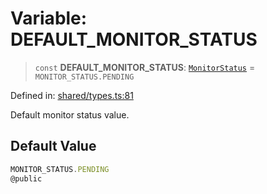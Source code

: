 # Variable: DEFAULT\_MONITOR\_STATUS

> `const` **DEFAULT\_MONITOR\_STATUS**: [`MonitorStatus`](../type-aliases/MonitorStatus.md) = `MONITOR_STATUS.PENDING`

Defined in: [shared/types.ts:81](https://github.com/Nick2bad4u/Uptime-Watcher/blob/8a1973382d5fe14c52996ecda381894eb7ecd4a6/shared/types.ts#L81)

Default monitor status value.

## Default Value

```ts
MONITOR_STATUS.PENDING
@public
```
